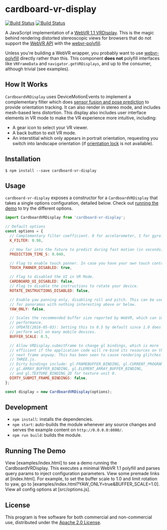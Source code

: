 # cardboard-vr-display

[![Build Status](http://img.shields.io/travis/googlevr/cardboard-vr-display.svg?style=flat-square)](https://travis-ci.org/googlevr/cardboard-vr-display)
[![Build Status](http://img.shields.io/npm/v/cardboard-vr-display.svg?style=flat-square)](https://www.npmjs.org/package/cardboard-vr-display)

A JavaScript implementation of a [WebVR 1.1 VRDisplay][VRDisplay]. This is the magic
behind rendering distorted stereoscopic views for browsers that do not support the [WebVR API]
with the [webvr-polyfill].

Unless you're building a WebVR wrapper, you probably want to use [webvr-polyfill] directly
rather than this. This component **does not** polyfill interfaces like `VRFrameData` and
`navigator.getVRDisplays`, and up to the consumer, although trivial (see examples).

## How It Works

`CardboardVRDisplay` uses DeviceMotionEvents to implement a complementary
filter which does [sensor fusion and pose prediction][fusion] to provide
orientation tracking. It can also render in stereo mode, and includes mesh-based
lens distortion. This display also includes user interface elements in VR mode
to make the VR experience more intuitive, including:

- A gear icon to select your VR viewer.
- A back button to exit VR mode.
- An interstitial which only appears in portrait orientation, requesting you switch
  into landscape orientation (if [orientation lock][ol] is not available).

[fusion]: http://smus.com/sensor-fusion-prediction-webvr/
[ol]: https://www.w3.org/TR/screen-orientation/

## Installation

```
$ npm install --save cardboard-vr-display
```

## Usage

`cardboard-vr-display` exposes a constructor for a `CardboardVRDisplay` that takes
a single options configuration, detailed below. Check out [running the demo](#running-the-demo)
to try the different options.

```js
import CardboardVRDisplay from 'cardboard-vr-display';

// Default options
const options = {
  // Complementary filter coefficient. 0 for accelerometer, 1 for gyro.
  K_FILTER: 0.98,

  // How far into the future to predict during fast motion (in seconds).
  PREDICTION_TIME_S: 0.040,

  // Flag to enable touch panner. In case you have your own touch controls.
  TOUCH_PANNER_DISABLED: true,

  // Flag to disabled the UI in VR Mode.
  CARDBOARD_UI_DISABLED: false, 
  // Flag to disable the instructions to rotate your device.
  ROTATE_INSTRUCTIONS_DISABLED: false,

  // Enable yaw panning only, disabling roll and pitch. This can be useful
  // for panoramas with nothing interesting above or below.
  YAW_ONLY: false,

  // Scales the recommended buffer size reported by WebVR, which can improve
  // performance.
  // UPDATE(2016-05-03): Setting this to 0.5 by default since 1.0 does not
  // perform well on many mobile devices.
  BUFFER_SCALE: 0.5,

  // Allow VRDisplay.submitFrame to change gl bindings, which is more
  // efficient if the application code will re-bind its resources on the
  // next frame anyway. This has been seen to cause rendering glitches with
  // THREE.js.
  // Dirty bindings include: gl.FRAMEBUFFER_BINDING, gl.CURRENT_PROGRAM,
  // gl.ARRAY_BUFFER_BINDING, gl.ELEMENT_ARRAY_BUFFER_BINDING,
  // and gl.TEXTURE_BINDING_2D for texture unit 0.
  DIRTY_SUBMIT_FRAME_BINDINGS: false,
};

const display = new CardboardVRDisplay(options);
```

## Development

* `npm install`: installs the dependencies.
* `npm start`: auto-builds the module whenever any source changes and serves the example
content on `http://0.0.0.0:8080/`.
* `npm run build`: builds the module.

## Running The Demo

View [examples/index.html] to see a demo running the CardboardVRDisplay. This executes
a minimal WebVR 1.1 polyfill and parses query params to inject configuration parameters.
View some premade links at [index.html]. For example, to set the buffer scale to 1.0
and limit rotation to yaw, go to [examples/index.html?YAW_ONLY=true&BUFFER_SCALE=1.0].
View all config options at [src/options.js].

## License

This program is free software for both commercial and non-commercial use,
distributed under the [Apache 2.0 License](LICENSE).

[VRDisplay]: https://w3c.github.io/webvr/spec/1.1/#interface-vrdisplay
[WebVR API]: https://w3c.github.io/webvr/spec/latest 
[webvr-polyfill]: https://github.com/googlevr/webvr-polyfill
